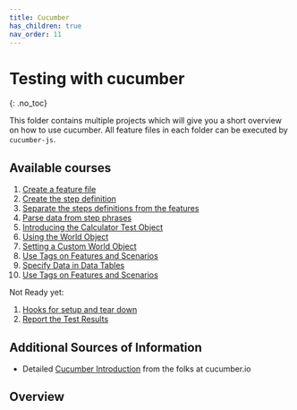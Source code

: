 ```yaml
---
title: Cucumber
has_children: true
nav_order: 11
---
```



# Testing with cucumber
{: .no_toc}

This folder contains multiple projects which will give you a short overview on how
to use cucumber. All feature files in each folder can be executed by ``cucumber-js``. 

## Available courses

1. [Create a feature file](010_Create_A_Feature_File/README.md)
1. [Create the step definition](020_Create_The_Step_Definition/README.md)
1. [Separate the steps definitions from the features](030_Separate_the_Steps_from_the_Features/README.md)
1. [Parse data from step phrases](040_Parse_Data_from_the_Step_Phrases/README.md)
1. [Introducing the Calculator Test Object](050_Introducing_the_Test_Object/README.md)
1. [Using the World Object](060_Use_the_World_Object/README.md)
1. [Setting a Custom World Object](070_setting_a_custom_world_object/README.md)
1. [Use Tags on Features and Scenarios](080_Use_Tags_on_Features_and_Scenarios/README.md)
1. [Specify Data in Data Tables](090_Specify_Data_in_Tables/README.md)
1. [Use Tags on Features and Scenarios](100_Using_DocStrings/README.md)

Not Ready yet:

1. [Hooks for setup and tear down](109_Using_Hooks_to_Setup_and_TearDown/README.md)
1. [Report the Test Results](110_Report_the_Test_Results/README.md)


## Additional Sources of Information

* Detailed [Cucumber Introduction](https://cucumber.io/docs/guides/overview/) from the folks at cucumber.io

## Overview
